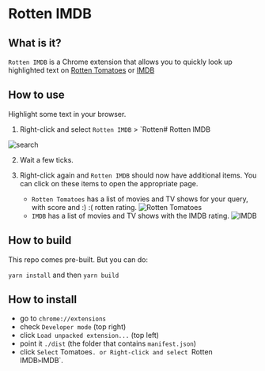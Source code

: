 # Rotten IMDB

## What is it?

`Rotten IMDB` is a Chrome extension that allows you to quickly look up highlighted text on [Rotten Tomatoes](https://www.rottentomatoes.com/) or [IMDB](https://www.imdb.com)

## How to use

Highlight some text in your browser.

1. Right-click and select `Rotten IMDB` > `Rotten# Rotten IMDB

![search](https://github.com/riencroonenborghs/rotten-tomatoes/blob/master/screenshots/01-search.png?raw=true)

2. Wait a few ticks.
   
3. Right-click again and `Rotten IMDB` should now have additional items. You can click on these items to open the appropriate page.
   - `Rotten Tomatoes` has a list of movies and TV shows for your query, with score and :) :( rotten rating.
    ![Rotten Tomatoes](https://github.com/riencroonenborghs/rotten-tomatoes/blob/master/screenshots/02-rt.png?raw=true)
   - `IMDB` has a list of movies and TV shows with the IMDB rating.
    ![IMDB](https://github.com/riencroonenborghs/rotten-tomatoes/blob/master/screenshots/03-imdb.png?raw=true)

## How to build

This repo comes pre-built.
But you can do:

`yarn install` and then
`yarn build`

## How to install

- go to `chrome://extensions`
- check `Developer mode` (top right)
- click `Load unpacked extension...` (top left)
- point it `./dist` (the folder that contains `manifest.json`)
- click `Select` Tomatoes`. or
   Right-click and select `Rotten IMDB` > `IMDB`.